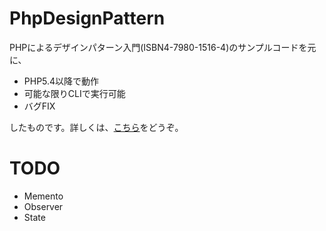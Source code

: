 PhpDesignPattern
================

PHPによるデザインパターン入門(ISBN4-7980-1516-4)のサンプルコードを元に、

- PHP5.4以降で動作
- 可能な限りCLIで実行可能
- バグFIX

したものです。詳しくは、[こちら](http://d.hatena.ne.jp/shimooka/20141210/1418182598)をどうぞ。

TODO
====
- Memento
- Observer
- State
